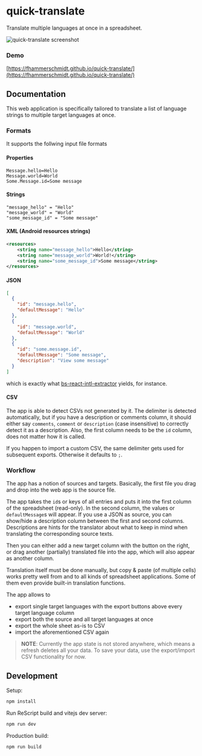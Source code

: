 # quick-translate

Translate multiple languages at once in a spreadsheet.

![quick-translate screenshot](https://user-images.githubusercontent.com/18074327/114715932-d9543700-9d33-11eb-95d0-b56a3ee79bd4.png)

### Demo

[https://fhammerschmidt.github.io/quick-translate/](https://fhammerschmidt.github.io/quick-translate/)

## Documentation

This web application is specifically tailored to translate a list of language strings to multiple target languages at once.

### Formats

It supports the follwing input file formats

#### Properties

```
Message.hello=Hello
Message.world=World
Some.Message.id=Some message
```

#### Strings

```
"message_hello" = "Hello"
"message_world" = "World"
"some_message_id" = "Some message"
```

#### XML (Android resources strings)

```xml
<resources>
    <string name="message_hello">Hello</string>
    <string name="message_world">World!</string>
    <string name="some_message_id">Some message</string>
</resources>
```

#### JSON

```json
[
  {
    "id": "message.hello",
    "defaultMessage": "Hello"
  },
  {
    "id": "message.world",
    "defaultMessage": "World"
  },
  {
    "id": "some.message.id",
    "defaultMessage": "Some message",
    "description": "View some message"
  }
]
```

which is exactly what [bs-react-intl-extractor](https://github.com/cknitt/bs-react-intl-extractor) yields, for instance.

#### CSV

The app is able to detect CSVs not generated by it. The delimiter is detected automatically, but if you have a description or comments column, it should either say `comments`, `comment` or `description` (case insensitive) to correctly detect it as a description. Also, the first column needs to be the `id` column, does not matter how it is called.

If you happen to import a custom CSV, the same delimiter gets used for subsequent exports. Otherwise it defaults to `;`.

### Workflow

The app has a notion of sources and targets. Basically, the first file you drag and drop into the web app is the source file.

The app takes the `id`s or keys of all entries and puts it into the first column of the spreadsheet (read-only).
In the second column, the values or `defaultMessage`s will appear. If you use a JSON as source, you can show/hide a description column between the first and second columns. Descriptions are hints for the translator about what to keep in mind when translating the corresponding source texts.

Then you can either add a new target column with the button on the right, or drag another (partially) translated file into the app,
which will also appear as another column.

Translation itself must be done manually, but copy & paste (of multiple cells) works pretty well from and to all kinds of spreadsheet applications.
Some of them even provide built-in translation functions.

The app allows to

- export single target languages with the export buttons above every target language column
- export both the source and all target languages at once
- export the whole sheet as-is to CSV
- import the aforementioned CSV again

> **NOTE**: Currently the app state is not stored anywhere, which means a refresh deletes all your data.
> To save your data, use the export/import CSV functionality for now.

## Development

Setup:

```sh
npm install
```

Run ReScript build and vitejs dev server:

```sh
npm run dev
```

Production build:

```sh
npm run build
```
